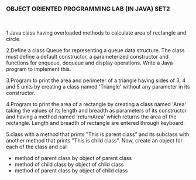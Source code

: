 <h3>OBJECT ORIENTED PROGRAMMING LAB (IN JAVA) SET2</h3>
<br>

1.Java class having overloaded methods to calculate area of rectangle
and circle.<br>

2.Define a class Queue for representing a queue data structure. The class must define a default constructor, a parameterized constructor and functions for enqueue, dequeue and display operations. Write a Java program to implement this.<br>

3.Program to print the area and perimeter of a triangle having sides of 3, 4 and 5 units by creating a class named 'Triangle' without any parameter in its constructor.<br>

4.Program to print the area of a rectangle by creating a class named 'Area' taking the values of its length and breadth as parameters of its constructor and having a method named 'returnArea' which returns the area of the rectangle. Length and breadth of rectangle are entered through keyboard.<br>

5.class with a method that prints "This is parent class" and its subclass with another method that prints "This is child class". Now, create an object for each of the class and call<br>
  - method of parent class by object of parent class<br>
  - method of child class by object of child class<br>
  - method of parent class by object of child class<br>




